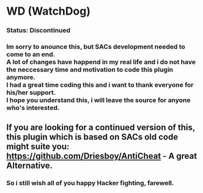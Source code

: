 # WD (WatchDog)

### Status: Discontinued

### Im sorry to anounce this, but SACs development needed to come to an end.<br>A lot of changes have happend in my real life and i do not have the neccessary time and motivation to code this plugin anymore.<br>I had a great time coding this and i want to thank everyone for his/her support.<br>I hope you understand this, i will leave the source for anyone who's interested.

## If you are looking for a continued version of this, this plugin which is based on SACs old code might suite you:<br>https://github.com/Driesboy/AntiCheat - A great Alternative.

### So i still wish all of you happy Hacker fighting, farewell.
